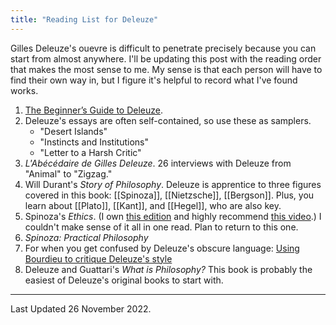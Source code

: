 ```yaml
---
title: "Reading List for Deleuze"
---
```


Gilles Deleuze's ouevre is difficult to penetrate precisely because you can start from almost anywhere. I'll be updating this post with the reading order that makes the most sense to me. My sense is that each person will have to find their own way in, but I figure it's helpful to record what I've found works. 

1. [The Beginner’s Guide to Deleuze](http://htmlgiant.com/random/the-beginners-guide-to-deleuze/).
2. Deleuze's essays are often self-contained, so use these as samplers.
    - "Desert Islands"
    - "Instincts and Institutions"
    - "Letter to a Harsh Critic"
3. _L'Abécédaire de Gilles Deleuze_. 26 interviews with Deleuze from "Animal" to "Zigzag."
5. Will Durant's _Story of Philosophy_. Deleuze is apprentice to three figures covered in this book: [[Spinoza]], [[Nietzsche]], [[Bergson]]. Plus, you learn about [[Plato]], [[Kant]], and [[Hegel]], who are also key.
6. Spinoza's _Ethics_. (I own [this edition](https://www.worldcat.org/title/spinozas-ethics/oclc/859948295) and highly recommend [this video](https://www.youtube.com/watch?v=8-vNQhMCm_A).) I couldn't make sense of it all in one read. Plan to return to this one.
7. _Spinoza: Practical Philosophy_
8. For when you get confused by Deleuze's obscure language: [Using Bourdieu to critique Deleuze's style](https://www.arasite.org/delelitism.html)
9. Deleuze and Guattari's _What is Philosophy?_ This book is probably the easiest of Deleuze's original books to start with.

<!-- Below this line is my plan of attack for the rest of his work.

https://www.youtube.com/watch?v=GS35vUMhww4

2. John Protevi's [notes](http://www.protevi.com/john/LearnDR.pdf) on Difference and Repetition.
3. Difference & Repetition, Chapter 3.
4. Deleuze's Philosophical Lineage by Graham Jones and Jon Roffe.
5. _The Works of Gilles Deleuze I: 1953-1969_ Jon Roffe
6. [The Deleuze Seminars](https://deleuze.cla.purdue.edu/)
7. _A Thousand Plateaus_
8. _Anti-Oedipus_
9. _The Logic of Sense_
11. Dialogues
12. Protevi's [website](http://www.protevi.com/john/DG/)
13. What is Grounding?

-->

---

Last Updated 26 November 2022.